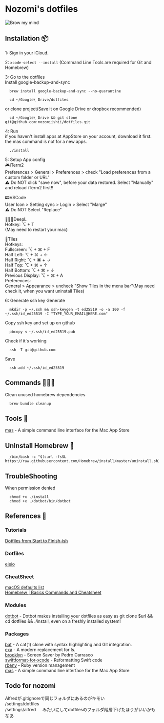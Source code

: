 # Nozomi's dotfiles
![Brow my mind](https://media.giphy.com/media/LqajRC2pU0Je8/giphy.gif)

## Installation 📦

1: Sign in your iCloud.

2: `xcode-select --install` (Command Line Tools are required for Git and Homebrew)

3: Go to the dotfiles  
Install google-backup-and-sync
```shell
  brew install google-backup-and-sync --no-quarantine
```
```shell
  cd ~/Google\ Drive/dotfiles
```

or clone project(Save it on Google Drive or dropbox recommended)
```shell
  cd ~/Google\ Drive && git clone git@github.com:nozomiishii/dotfiles.git 
```

4: Run  
if you haven't install apps at AppStore on your account, download it first. the mas command is not for a new apps.
```shell
  ./install
```

5: Setup App config  
🎮iTerm2  
Preferences > General > Preferences > check "Load preferences from a custom folder or URL"  
⚠️ Do NOT click "save now", before your data restored. Select "Manually" and reload iTerm2 first!!  

📟VSCode  
User Icon > Setting sync > Login > Select "Marge"  
⚠️ Do NOT Select "Replace"  

👩🏻‍🏫DeepL  
Hotkey: ⌥ + T  
(May need to restart your mac)   

🧲Tiles  
Hotkeys:  
Fullscreen: ⌥ + ⌘ + F  
Half Left: ⌥ + ⌘ + ←  
Half Right: ⌥ + ⌘ + →  
Half Top: ⌥ + ⌘ + ↑  
Half Bottom: ⌥ + ⌘ + ↓  
Previous Display: ⌥ + ⌘ + A   
Preferences:  
General > Appearance > uncheck "Show Tiles in the menu bar"(May need check it, when you want uninstall Tiles)  

6: Generate ssh key
Generate 
```ssh
  mkdir -p ~/.ssh && ssh-keygen -t ed25519 -o -a 100 -f ~/.ssh/id_ed25519 -C "TYPE_YOUR_EMAIL@HERE.com"
```
Copy ssh key and set up on github
```ssh
  pbcopy < ~/.ssh/id_ed25519.pub
```
Check if it's working
```ssh
  ssh -T git@github.com
```
Save
```ssh
  ssh-add ~/.ssh/id_ed25519
```

## Commands 👨🏻‍🏭
Clean unused homebrew dependencies
```shell
  brew bundle cleanup
```
## Tools 🔧

[mas](https://github.com/mas-cli/mas) - A simple command line interface for the Mac App Store

## UnInstall Homebrew 🍺
```shell
  /bin/bash -c "$(curl -fsSL https://raw.githubusercontent.com/Homebrew/install/master/uninstall.sh)"
```

## TroubleShooting
When permission denied
```shell
  chmod +x ./install
  chmod +x ./dotbot/bin/dotbot
```

## References 🙌
### Tutorials
[Dotfiles from Start to Finish-ish](https://www.udemy.com/course/dotfiles-from-start-to-finish-ish/?referralCode=445BE0B541C48FE85276)

### Dotfiles
[eieio](https://github.com/eieioxyz/dotfiles_macos) 

### CheatSheet
[macOS defaults list](https://macos-defaults.com/)  
[Homebrew | Basics Commands and Cheatsheet](https://dev.to/code2bits/homebrew---basics--cheatsheet-3a3n)
### Modules
[dotbot](https://github.com/anishathalye/dotbot) - Dotbot makes installing your dotfiles as easy as git clone $url && cd dotfiles && ./install, even on a freshly installed system!

### Packages
[bat](https://github.com/sharkdp/bat) - A cat(1) clone with syntax highlighting and Git integration.  
[exa](https://github.com/ogham/exa) - A modern replacement for ls.  
[brooklyn](https://github.com/pedrommcarrasco/Brooklyn) - Screen Saver by Pedro Carrasco   
[swiftformat-for-xcode](https://github.com/nicklockwood/SwiftFormat) - Reformatting Swift code   
[rbenv](https://github.com/rbenv/rbenv) - Ruby version management  
[mas](https://github.com/mas-cli/mas) - A simple command line interface for the Mac App Store

## Todo for nozomi  
Alfredが.gitignoreで同じフォルダにあるのがキモい  
/settings/dotfiles   
/settings/alfred  　
みたいにしてdotfilesのフォルダ階層下げたほうがいいかもなあ  
